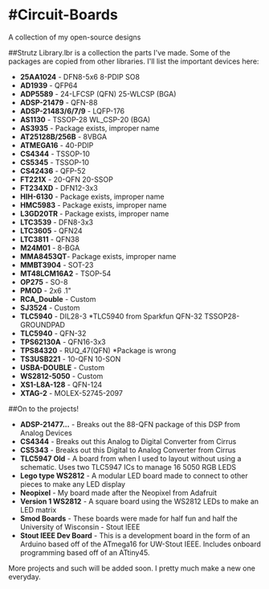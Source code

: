 #Circuit-Boards
==============

A collection of my open-source designs

##Strutz Library.lbr is a collection the parts I've made.  Some of the packages are copied from other libraries.
I'll list the important devices here:

* **25AA1024** -         DFN8-5x6
                         8-PDIP
                         SO8
* **AD1939**   -         QFP64
* **ADP5589**  -         24-LFCSP (QFN)
                         25-WLCSP (BGA)
* **ADSP-21479** -       QFN-88
* **ADSP-21483/6/7/9** - LQFP-176
* **AS1130**   -         TSSOP-28
                         WL_CSP-20 (BGA)
* **AS3935**   -         Package exists, improper name
* **AT25128B/256B**   -  8VBGA
* **ATMEGA16**  -        40-PDIP
* **CS4344**   -         TSSOP-10
* **CS5345**   -         TSSOP-10
* **CS42436**  -         QFP-52
* **FT221X**   -         20-QFN
                         20-SSOP
* **FT234XD**  -         DFN12-3x3
* **HIH-6130** -         Package exists, improper name
* **HMC5983**  -         Package exists, improper name
* **L3GD20TR** -         Package exists, improper name
* **LTC3539**  -         DFN8-3x3
* **LTC3605**  -         QFN24
* **LTC3811**  -         QFN38
* **M24M01**   -         8-BGA
* **MMA8453QT**-         Package exists, improper name
* **MMBT3904** -         SOT-23
* **MT48LCM16A2** -      TSOP-54
* **OP275**    -         SO-8
* **PMOD**     -         2x6 .1"
* **RCA_Double** -       Custom
* **SJ3524**   -         Custom
* **TLC5940** -          DIL28-3           *TLC5940 from Sparkfun
                         QFN-32
                         TSSOP28-GROUNDPAD
* **TLC5940** -          QFN-32
* **TPS62130A** -        QFN16-3x3
* **TPS84320** -         RUQ_47(QFN)  *Package is wrong
* **TS3USB221** -        10-QFN
                         10-SON
* **USBA-DOUBLE** -      Custom
* **WS2812-5050** -      Custom
* **XS1-L8A-128** -      QFN-124
* **XTAG-2**  -          MOLEX-52745-2097

##On to the projects!

* **ADSP-21477...** - Breaks out the 88-QFN package of this DSP from Analog Devices
* **CS4344**  - Breaks out this Analog to Digital Converter from Cirrus
* **CS5343**  - Breaks out this Digital to Analog Converter from Cirrus
* **TLC5947 Old** - A board from when I used to layout without using a schematic.  Uses two TLC5947 ICs to manage 16 5050 RGB LEDS
* **Lego type WS2812** - A modular LED board made to connect to other pieces to make any LED display
* **Neopixel** - My board made after the Neopixel from Adafruit
* **Version 1 WS2812** - A square board using the WS2812 LEDs to make an LED matrix
* **Smod Boards** - These boards were made for half fun and half the University of Wisconsin - Stout IEEE
* **Stout IEEE Dev Board** - This is a development board in the form of an Arduino based off of the ATmega16 for UW-Stout IEEE.  Includes onboard programming based off of an ATtiny45.


More projects and such will be added soon.  I pretty much make a new one everyday.







